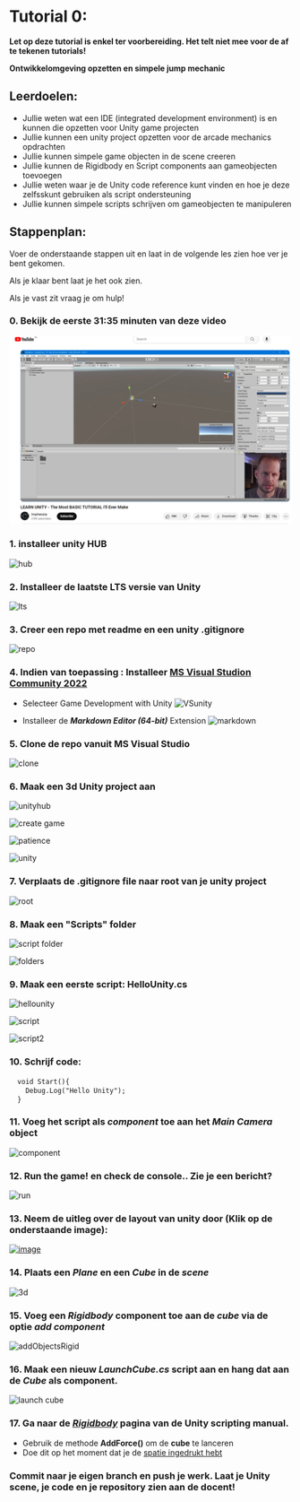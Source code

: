 # Tutorial 0:

**Let op deze tutorial is enkel ter voorbereiding. Het telt niet mee voor de af te tekenen tutorials!**

**Ontwikkelomgeving opzetten en simpele jump mechanic**

## Leerdoelen:

- Jullie weten wat een IDE (integrated development environment) is en kunnen die opzetten voor Unity game projecten
- Jullie kunnen een unity project opzetten voor de arcade mechanics opdrachten
- Jullie kunnen simpele game objecten in de scene creeren
- Jullie kunnen de Rigidbody en Script components aan gameobjecten toevoegen
- Jullie weten waar je de Unity code reference kunt vinden en hoe je deze zelfsskunt gebruiken als script ondersteuning
- Jullie kunnen simpele scripts schrijven om gameobjecten te manipuleren

## Stappenplan:

Voer de onderstaande stappen uit en laat in de volgende les zien hoe ver je bent gekomen.

Als je klaar bent laat je het ook zien.

Als je vast zit vraag je om hulp!

### 0. Bekijk de eerste 31:35 minuten van deze video

[![basics](../tutorial_gfx/unity_basics.png)](https://youtu.be/pwZpJzpE2lQ?si=4GncqWjHaXYUy1kV)

### 1. installeer unity HUB

![hub](https://user-images.githubusercontent.com/1262745/216940260-3ecdf60a-4cc5-444c-a402-06dd3459728a.png)

### 2. Installeer de laatste LTS versie van Unity

![lts](https://user-images.githubusercontent.com/1262745/216939918-3874ba56-e1c3-49fb-8bac-005241182cae.png)

### 3. Creer een repo met readme en een unity .gitignore

![repo](https://user-images.githubusercontent.com/1262745/216939622-9a9d53aa-0eeb-4323-85d8-9bda551a301a.png)

### 4. Indien van toepassing : Installeer [MS Visual Studion Community 2022](https://visualstudio.microsoft.com/downloads/)

- Selecteer Game Development with Unity
  ![VSunity](https://user-images.githubusercontent.com/1262745/216986819-4bc6afe0-9967-4879-80f7-504565016f69.png)

- Installeer de **_Markdown Editor (64-bit)_** Extension
  ![markdown](https://user-images.githubusercontent.com/1262745/216987147-a79b5572-6b4d-472e-9f77-259bb7d7b8c4.png)

### 5. Clone de repo vanuit MS Visual Studio

![clone](https://user-images.githubusercontent.com/1262745/216944643-6c447b9f-e305-4dda-a3aa-47179c79d11b.png)

### 6. Maak een 3d Unity project aan

![unityhub](https://user-images.githubusercontent.com/1262745/216937816-a3c0c4ba-9095-4c60-8431-bdf3dff80077.png)

![create game](https://user-images.githubusercontent.com/1262745/216938273-17306e93-32ad-468a-bedf-5efb62c4591e.png)

![patience](https://user-images.githubusercontent.com/1262745/216938677-8133a273-0f83-475e-89bb-1fb380543a95.png)

![unity](https://user-images.githubusercontent.com/1262745/216944716-bf1b346e-4f36-4217-8082-4fb551120f8c.png)

### 7. Verplaats de .gitignore file naar root van je unity project

![root](https://user-images.githubusercontent.com/1262745/216955006-0ab2f920-f0fe-4754-afb4-96b3933d2016.png)

### 8. Maak een **"Scripts"** folder

![script folder](https://user-images.githubusercontent.com/1262745/216945944-54b722e5-ff2a-4234-bb5c-6bdef8abd164.png)

![folders](https://user-images.githubusercontent.com/1262745/216945988-cc0df84c-1d81-4179-b6c3-c882d5b81026.png)

### 9. Maak een eerste script: **HelloUnity.cs**

![hellounity](https://user-images.githubusercontent.com/1262745/216946539-011f9dbc-591c-4de8-b5f6-9074445a63b2.png)

![script](https://user-images.githubusercontent.com/1262745/216946844-b529242a-3546-4190-8e63-3b9fc1886567.png)

![script2](https://user-images.githubusercontent.com/1262745/216947101-31e0775e-e199-44cf-90ef-c5cfe5c260da.png)

### 10. Schrijf code:

```
  void Start(){
    Debug.Log("Hello Unity");
  }
```

### 11. Voeg het script als **_component_** toe aan het **_Main Camera_** object

![component](https://user-images.githubusercontent.com/1262745/216948658-32ab1cfa-e0fd-4cdf-b5ff-bafa1a8deaa9.png)

### 12. Run the game! en check de console.. Zie je een bericht?

![run](https://user-images.githubusercontent.com/1262745/216949259-30d317b7-4d68-410e-ac80-5f6f3b4b8015.png)

### 13. Neem de uitleg over de layout van unity door (Klik op de onderstaande image):

[![image](https://docs.unity3d.com/uploads/Main/using-editor-window.png)](https://docs.unity3d.com/Manual/UsingTheEditor.html)

### 14. Plaats een **_Plane_** en een **_Cube_** in de **_scene_**

![3d](https://user-images.githubusercontent.com/1262745/216987879-0503f333-0bb5-4d58-8db9-d2d1be3c6506.png)

### 15. Voeg een **_Rigidbody_** component toe aan de **_cube_** via de optie **_add component_**

![addObjectsRigid](https://user-images.githubusercontent.com/1262745/216987955-ef5b1fa3-ec39-450a-bbdc-8cfa085fd289.png)

### 16. Maak een nieuw **_LaunchCube.cs_** script aan en hang dat aan de **_Cube_** als component.

![launch cube](https://user-images.githubusercontent.com/1262745/216988688-58fa601b-c638-4c33-92cc-9e7ef36e3404.png)

### 17. Ga naar de [**_Rigidbody_**](https://docs.unity3d.com/ScriptReference/Rigidbody.html) pagina van de Unity scripting manual.

- Gebruik de methode **AddForce()** om de **cube** te lanceren
- Doe dit op het moment dat je de [spatie ingedrukt hebt](https://docs.unity3d.com/ScriptReference/Input.GetKeyDown.html)

### Commit naar je eigen branch en push je werk. Laat je Unity scene, je code en je repository zien aan de docent!
